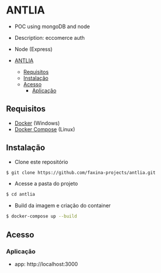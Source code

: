 # ANTLIA

- POC using mongoDB and node
- Description: eccomerce auth
- Node (Express)

- [ANTLIA](#antlia)
  - [Requisitos](#requisitos)
  - [Instalação](#instalação)
  - [Acesso](#acesso)
    - [Aplicação](#aplicação)

## Requisitos

- [Docker](https://www.docker.com/get-started) (Windows)
- [Docker Compose](https://docs.docker.com/compose/install/) (Linux)

## Instalação

- Clone este repositório

```bash
$ git clone https://github.com/faxina-projects/antlia.git
```

- Acesse a pasta do projeto

```bash
$ cd antlia
```

- Build da imagem e criação do container

```bash
$ docker-compose up --build
```

## Acesso

### Aplicação

- app: http://localhost:3000
